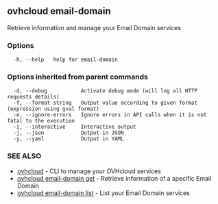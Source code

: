 ## ovhcloud email-domain

Retrieve information and manage your Email Domain services

### Options

```
  -h, --help   help for email-domain
```

### Options inherited from parent commands

```
  -d, --debug           Activate debug mode (will log all HTTP requests details)
  -f, --format string   Output value according to given format (expression using gval format)
  -e, --ignore-errors   Ignore errors in API calls when it is not fatal to the execution
  -i, --interactive     Interactive output
  -j, --json            Output in JSON
  -y, --yaml            Output in YAML
```

### SEE ALSO

* [ovhcloud](ovhcloud.md)	 - CLI to manage your OVHcloud services
* [ovhcloud email-domain get](ovhcloud_email-domain_get.md)	 - Retrieve information of a specific Email Domain
* [ovhcloud email-domain list](ovhcloud_email-domain_list.md)	 - List your Email Domain services

